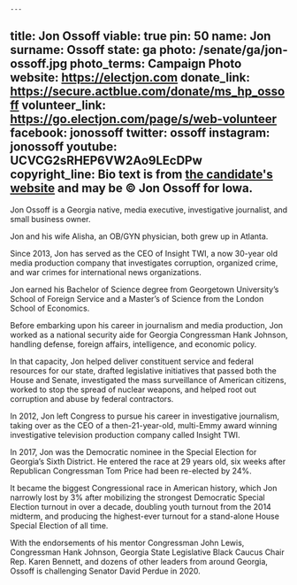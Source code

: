     ---
title: Jon Ossoff
viable: true
pin: 50
name: Jon
surname: Ossoff
state: ga
photo: /senate/ga/jon-ossoff.jpg
photo_terms: Campaign Photo
website: https://electjon.com
donate_link: https://secure.actblue.com/donate/ms_hp_ossoff
volunteer_link: https://go.electjon.com/page/s/web-volunteer
facebook: jonossoff
twitter: ossoff
instagram: jonossoff
youtube: UCVCG2sRHEP6VW2Ao9LEcDPw
copyright_line: Bio text is from [the candidate's website](https://electjon.com/bio/) and may be &copy; Jon Ossoff for Iowa.
---
Jon Ossoff is a Georgia native, media executive, investigative journalist, and small business owner.

Jon and his wife Alisha, an OB/GYN physician, both grew up in Atlanta.

Since 2013, Jon has served as the CEO of Insight TWI, a now 30-year old media production company that investigates corruption, organized crime, and war crimes for international news organizations.

Jon earned his Bachelor of Science degree from Georgetown University’s School of Foreign Service and a Master’s of Science from the London School of Economics.

Before embarking upon his career in journalism and media production, Jon worked as a national security aide for Georgia Congressman Hank Johnson, handling defense, foreign affairs, intelligence, and economic policy.

In that capacity, Jon helped deliver constituent service and federal resources for our state, drafted legislative initiatives that passed both the House and Senate, investigated the mass surveillance of American citizens, worked to stop the spread of nuclear weapons, and helped root out corruption and abuse by federal contractors.

In 2012, Jon left Congress to pursue his career in investigative journalism, taking over as the CEO of a then-21-year-old, multi-Emmy award winning investigative television production company called Insight TWI.

In 2017, Jon was the Democratic nominee in the Special Election for Georgia’s Sixth District. He entered the race at 29 years old, six weeks after Republican Congressman Tom Price had been re-elected by 24%.

It became the biggest Congressional race in American history, which Jon narrowly lost by 3% after mobilizing the strongest Democratic Special Election turnout in over a decade, doubling youth turnout from the 2014 midterm, and producing the highest-ever turnout for a stand-alone House Special Election of all time.

With the endorsements of his mentor Congressman John Lewis, Congressman Hank Johnson, Georgia State Legislative Black Caucus Chair Rep. Karen Bennett, and dozens of other leaders from around Georgia, Ossoff is challenging Senator David Perdue in 2020.
